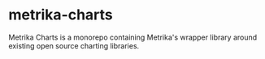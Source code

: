 # metrika-charts
Metrika Charts is a monorepo containing Metrika's wrapper library around existing open source charting libraries.
